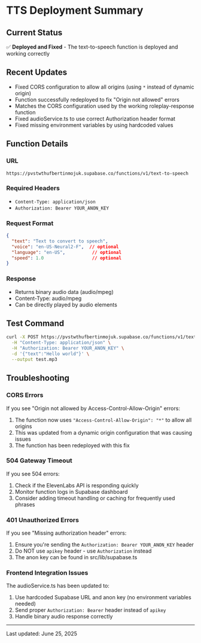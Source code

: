 # TTS Deployment Summary

## Current Status
✅ **Deployed and Fixed** - The text-to-speech function is deployed and working correctly

## Recent Updates
- Fixed CORS configuration to allow all origins (using `*` instead of dynamic origin)
- Function successfully redeployed to fix "Origin not allowed" errors
- Matches the CORS configuration used by the working roleplay-response function
- Fixed audioService.ts to use correct Authorization header format
- Fixed missing environment variables by using hardcoded values

## Function Details

### URL
```
https://pvstwthufbertinmojuk.supabase.co/functions/v1/text-to-speech
```

### Required Headers
- `Content-Type: application/json`
- `Authorization: Bearer YOUR_ANON_KEY`

### Request Format
```json
{
  "text": "Text to convert to speech",
  "voice": "en-US-Neural2-F",  // optional
  "language": "en-US",          // optional
  "speed": 1.0                  // optional
}
```

### Response
- Returns binary audio data (audio/mpeg)
- Content-Type: audio/mpeg
- Can be directly played by audio elements

## Test Command
```bash
curl -X POST https://pvstwthufbertinmojuk.supabase.co/functions/v1/text-to-speech \
  -H "Content-Type: application/json" \
  -H "Authorization: Bearer YOUR_ANON_KEY" \
  -d '{"text":"Hello world"}' \
  --output test.mp3
```

## Troubleshooting

### CORS Errors
If you see "Origin not allowed by Access-Control-Allow-Origin" errors:
1. The function now uses `"Access-Control-Allow-Origin": "*"` to allow all origins
2. This was updated from a dynamic origin configuration that was causing issues
3. The function has been redeployed with this fix

### 504 Gateway Timeout
If you see 504 errors:
1. Check if the ElevenLabs API is responding quickly
2. Monitor function logs in Supabase dashboard
3. Consider adding timeout handling or caching for frequently used phrases

### 401 Unauthorized Errors
If you see "Missing authorization header" errors:
1. Ensure you're sending the `Authorization: Bearer YOUR_ANON_KEY` header
2. Do NOT use `apikey` header - use `Authorization` instead
3. The anon key can be found in src/lib/supabase.ts

### Frontend Integration Issues
The audioService.ts has been updated to:
1. Use hardcoded Supabase URL and anon key (no environment variables needed)
2. Send proper `Authorization: Bearer` header instead of `apikey`
3. Handle binary audio response correctly

---

Last updated: June 25, 2025 